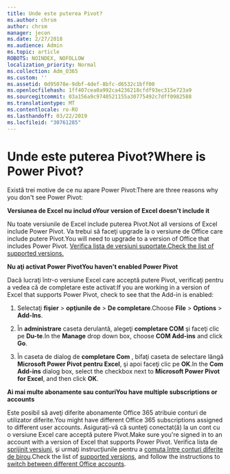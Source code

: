```yaml
---
title: Unde este puterea Pivot?
ms.author: chrsm
author: chrsm
manager: jecon
ms.date: 2/27/2018
ms.audience: Admin
ms.topic: article
ROBOTS: NOINDEX, NOFOLLOW
localization_priority: Normal
ms.collection: Adm_O365
ms.custom: ''
ms.assetid: 0d95078e-9dbf-4def-8bfc-d6532c1bff00
ms.openlocfilehash: 1ff407cea0a992ca4236218cfdf93ec315e723a9
ms.sourcegitcommit: 03a156a9c9740521155a30775492c7dff0982588
ms.translationtype: MT
ms.contentlocale: ro-RO
ms.lasthandoff: 03/22/2019
ms.locfileid: "30761285"
---
```

# <a name="where-is-power-pivot"></a><span data-ttu-id="1d3ff-102">Unde este puterea Pivot?</span><span class="sxs-lookup"><span data-stu-id="1d3ff-102">Where is Power Pivot?</span></span>

<span data-ttu-id="1d3ff-103">Există trei motive de ce nu apare Power Pivot:</span><span class="sxs-lookup"><span data-stu-id="1d3ff-103">There are three reasons why you don't see Power Pivot:</span></span>
  
 <span data-ttu-id="1d3ff-104">**Versiunea de Excel nu includ o**</span><span class="sxs-lookup"><span data-stu-id="1d3ff-104">**Your version of Excel doesn't include it**</span></span>
  
<span data-ttu-id="1d3ff-105">Nu toate versiunile de Excel include puterea Pivot.</span><span class="sxs-lookup"><span data-stu-id="1d3ff-105">Not all versions of Excel include Power Pivot.</span></span> <span data-ttu-id="1d3ff-106">Va trebui să faceţi upgrade la o versiune de Office care include putere Pivot.</span><span class="sxs-lookup"><span data-stu-id="1d3ff-106">You will need to upgrade to a version of Office that includes Power Pivot.</span></span> [<span data-ttu-id="1d3ff-107">Verifica lista de versiuni suportate.</span><span class="sxs-lookup"><span data-stu-id="1d3ff-107">Check the list of supported versions.</span></span>](https://support.office.com/article/aa64e217-4b6e-410b-8337-20b87e1c2a4b.aspx)
  
 <span data-ttu-id="1d3ff-108">**Nu aţi activat Power Pivot**</span><span class="sxs-lookup"><span data-stu-id="1d3ff-108">**You haven't enabled Power Pivot**</span></span>
  
<span data-ttu-id="1d3ff-109">Dacă lucraţi într-o versiune Excel care acceptă putere Pivot, verificaţi pentru a vedea că de completare este activat:</span><span class="sxs-lookup"><span data-stu-id="1d3ff-109">If you are working in a version of Excel that supports Power Pivot, check to see that the Add-in is enabled:</span></span>
  
1. <span data-ttu-id="1d3ff-110">Selectaţi **fişier** \> **opţiunile de** \> **De completare**.</span><span class="sxs-lookup"><span data-stu-id="1d3ff-110">Choose **File** \> **Options** \> **Add-Ins**.</span></span>
    
2. <span data-ttu-id="1d3ff-111">În **administrare** caseta derulantă, alegeţi **completare COM** şi faceţi clic pe **Du-te**.</span><span class="sxs-lookup"><span data-stu-id="1d3ff-111">In the **Manage** drop down box, choose **COM Add-ins** and click **Go**.</span></span>
    
3. <span data-ttu-id="1d3ff-112">În caseta de dialog de **completare Com** , bifaţi caseta de selectare lângă **Microsoft Power Pivot pentru Excel**, şi apoi faceţi clic pe **OK**.</span><span class="sxs-lookup"><span data-stu-id="1d3ff-112">In the **Com Add-ins** dialog box, select the checkbox next to **Microsoft Power Pivot for Excel**, and then click **OK**.</span></span> 
    
 <span data-ttu-id="1d3ff-113">**Ai mai multe abonamente sau conturi**</span><span class="sxs-lookup"><span data-stu-id="1d3ff-113">**You have multiple subscriptions or accounts**</span></span>
  
<span data-ttu-id="1d3ff-114">Este posibil să aveţi diferite abonamente Office 365 atribuie conturi de utilizator diferite.</span><span class="sxs-lookup"><span data-stu-id="1d3ff-114">You might have different Office 365 subscriptions assigned to different user accounts.</span></span> <span data-ttu-id="1d3ff-115">Asiguraţi-vă că sunteţi conectat(ă) la un cont cu o versiune Excel care acceptă putere Pivot.</span><span class="sxs-lookup"><span data-stu-id="1d3ff-115">Make sure you're signed in to an account with a version of Excel that supports Power Pivot.</span></span> <span data-ttu-id="1d3ff-116">Verifica lista de [sprijinit versiuni](https://support.office.com/article/aa64e217-4b6e-410b-8337-20b87e1c2a4b.aspx), şi urmaţi instrucţiunile pentru a [comuta între conturi diferite de birou](https://support.office.com/article/b9582171-fd1f-4284-9846-bdd72bb28426.aspx#BKMK_WebSwitchAccounts).</span><span class="sxs-lookup"><span data-stu-id="1d3ff-116">Check the list of [supported versions](https://support.office.com/article/aa64e217-4b6e-410b-8337-20b87e1c2a4b.aspx), and follow the instructions to [switch between different Office accounts](https://support.office.com/article/b9582171-fd1f-4284-9846-bdd72bb28426.aspx#BKMK_WebSwitchAccounts).</span></span>
  

